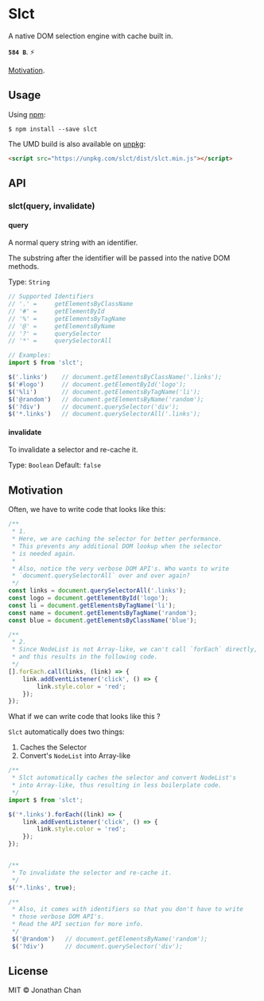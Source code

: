 # Slct

A native DOM selection engine with cache built in.

**`584 B`**. :zap:

[Motivation](#motivation).


## Usage

Using [npm](https://www.npmjs.com/):

```
$ npm install --save slct
```

The UMD build is also available on [unpkg](https://unpkg.com):

```html
<script src="https://unpkg.com/slct/dist/slct.min.js"></script>
```

## API

### slct(query, invalidate)

#### query

A normal query string with an identifier.

The substring after the identifier will be passed into the native DOM methods.

Type: `String`

```js
// Supported Identifiers
// '.' =     getElementsByClassName
// '#' =     getElementById
// '%' =     getElementsByTagName
// '@' =     getElementsByName
// '?' =     querySelector
// '*' =     querySelectorAll

// Examples:
import $ from 'slct';

$('.links')    // document.getElementsByClassName('.links');
$('#logo')     // document.getElementById('logo');
$('%li')       // document.getElementsByTagName('li');
$('@random')   // document.getElementsByName('random');
$('?div')      // document.querySelector('div');
$('*.links')   // document.querySelectorAll('.links');
```

#### invalidate

To invalidate a selector and re-cache it.

Type: `Boolean`
Default: `false`

## Motivation

Often, we have to write code that looks like this:

```js
/**
 * 1.
 * Here, we are caching the selector for better performance.
 * This prevents any additional DOM lookup when the selector
 * is needed again.
 *
 * Also, notice the very verbose DOM API's. Who wants to write
 * `document.querySelectorAll` over and over again?
 */
const links = document.querySelectorAll('.links');
const logo = document.getElementById('logo');
const li = document.getElementsByTagName('li');
const name = document.getElementsByTagName('random');
const blue = document.getElementsByClassName('blue');

/**
 * 2.
 * Since NodeList is not Array-like, we can't call `forEach` directly,
 * and this results in the following code.
 */
[].forEach.call(links, (link) => {
    link.addEventListener('click', () => {
        link.style.color = 'red';
    });
});
```

What if we can write code that looks like this ?

`Slct` automatically does two things:

1. Caches the Selector
2. Convert's `NodeList` into Array-like

```js
/**
 * Slct automatically caches the selector and convert NodeList's
 * into Array-like, thus resulting in less boilerplate code.
 */
import $ from 'slct';

$('*.links').forEach((link) => {
    link.addEventListener('click', () => {
        link.style.color = 'red';
    });
});


/**
 * To invalidate the selector and re-cache it.
 */
$('*.links', true);

/**
 * Also, it comes with identifiers so that you don't have to write
 * those verbose DOM API's.
 * Read the API section for more info.
 */
 $('@random')   // document.getElementsByName('random');
 $('?div')      // document.querySelector('div');

```

## License

MIT © Jonathan Chan